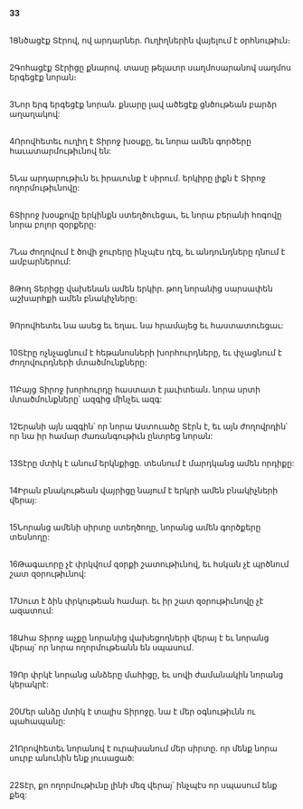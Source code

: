 **33**

\
1Ցնծացէք Տէրով, ով արդարներ. Ուղիղներին վայելում է օրհնութիւն։

\
2Գոհացէք Տէրիցը քնարով. տասը թելաւոր սաղմոսարանով սաղմոս երգեցէք նորան։

\
3Նոր երգ երգեցէք նորան. քնարը լավ ածեցէք ցնծութեան բարձր աղաղակով:

\
4Որովհետեւ ուղիղ է Տիրոջ խօսքը, եւ նորա ամեն գործերը հաւատարմութիւնով են:

\
5Նա արդարութիւն եւ իրաւունք է սիրում. երկիրը լիքն է Տիրոջ ողորմութիւնովը:

\
6Տիրոջ խօսքովը երկինքն ստեղծուեցաւ, եւ նորա բերանի հոգովը նորա բոլոր զօրքերը:

\
7Նա ժողովում է ծովի ջուրերը ինչպէս դէզ, եւ անդունդները դնում է ամբարներում:

\
8Թող Տերիցը վախենան ամեն երկիր. թող նորանից սարսափեն աշխարհքի ամեն բնակիչները:

\
9Որովհետեւ նա ասեց եւ եղաւ. նա հրամայեց եւ հաստատուեցաւ:

\
10Տէրը ոչնչացնում է հեթանոսների խորհուրդները, եւ փչացնում է ժողովուրդների մտածմունքները:

\
11Բայց Տիրոջ խորհուրդը հաստատ է յաւիտեան. նորա սրտի մտածմունքները՝ ազգից մինչեւ ազգ:

\
12Երանի այն ազգին՝ որ նորա Աստուածը Տէրն է, եւ այն ժողովրդին՝ որ նա իր համար ժառանգութիւն ընտրեց նորան:

\
13Տէրը մտիկ է անում երկնքիցը. տեսնում է մարդկանց ամեն որդիքը:

\
14Իրան բնակութեան վայրիցը նայում է երկրի ամեն բնակիչների վերայ:

\
15Նորանց ամենի սիրտը ստեղծողը, նորանց ամեն գործքերը տեսնողը:

\
16Թագաւորը չէ փրկվում զօրքի շատութիւնով, եւ հսկան չէ պրծնում շատ զօրութիւնով:

\
17Սուտ է ձին փրկութեան համար. եւ իր շատ զօրութիւնովը չէ ազատում:

\
18Ահա Տիրոջ աչքը նորանից վախեցողների վերայ է եւ նորանց վերայ՝ որ նորա ողորմութեանն են սպասում.

\
19Որ փրկէ նորանց անձերը մահիցը, եւ սովի ժամանակին նորանց կերակրէ:

\
20Մեր անձը մտիկ է տալիս Տիրոջը. նա է մեր օգնութիւնն ու պահապանը:

\
21Որովհետեւ նորանով է ուրախանում մեր սիրտը. որ մենք նորա սուրբ անունին ենք յուսացած:

\
22Տէր, քո ողորմութիւնը լինի մեզ վերայ՝ ինչպէս որ սպասում ենք քեզ:
